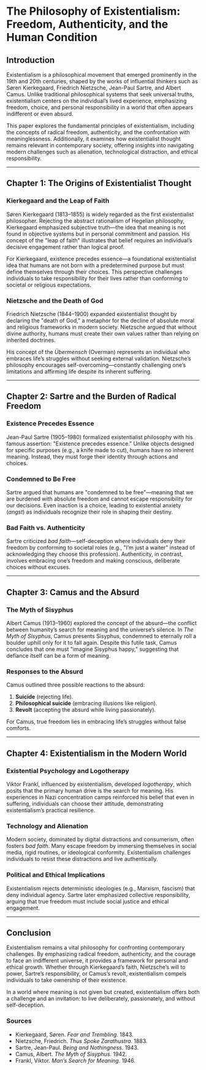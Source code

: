 # **The Philosophy of Existentialism: Freedom, Authenticity, and the Human Condition**  

## **Introduction**  

Existentialism is a philosophical movement that emerged prominently in the 19th and 20th centuries, shaped by the works of influential thinkers such as Søren Kierkegaard, Friedrich Nietzsche, Jean-Paul Sartre, and Albert Camus. Unlike traditional philosophical systems that seek universal truths, existentialism centers on the individual’s lived experience, emphasizing freedom, choice, and personal responsibility in a world that often appears indifferent or even absurd.  

This paper explores the fundamental principles of existentialism, including the concepts of radical freedom, authenticity, and the confrontation with meaninglessness. Additionally, it examines how existentialist thought remains relevant in contemporary society, offering insights into navigating modern challenges such as alienation, technological distraction, and ethical responsibility.  

---  

## **Chapter 1: The Origins of Existentialist Thought**  

### **Kierkegaard and the Leap of Faith**  

Søren Kierkegaard (1813–1855) is widely regarded as the first existentialist philosopher. Rejecting the abstract rationalism of Hegelian philosophy, Kierkegaard emphasized subjective truth—the idea that meaning is not found in objective systems but in personal commitment and passion. His concept of the "leap of faith" illustrates that belief requires an individual’s decisive engagement rather than logical proof.  

For Kierkegaard, existence precedes essence—a foundational existentialist idea that humans are not born with a predetermined purpose but must define themselves through their choices. This perspective challenges individuals to take responsibility for their lives rather than conforming to societal or religious expectations.  

### **Nietzsche and the Death of God**  

Friedrich Nietzsche (1844–1900) expanded existentialist thought by declaring the "death of God," a metaphor for the decline of absolute moral and religious frameworks in modern society. Nietzsche argued that without divine authority, humans must create their own values rather than relying on inherited doctrines.  

His concept of the *Übermensch* (Overman) represents an individual who embraces life’s struggles without seeking external validation. Nietzsche’s philosophy encourages self-overcoming—constantly challenging one’s limitations and affirming life despite its inherent suffering.  

---  

## **Chapter 2: Sartre and the Burden of Radical Freedom**  

### **Existence Precedes Essence**  

Jean-Paul Sartre (1905–1980) formalized existentialist philosophy with his famous assertion: "Existence precedes essence." Unlike objects designed for specific purposes (e.g., a knife made to cut), humans have no inherent meaning. Instead, they must forge their identity through actions and choices.  

### **Condemned to Be Free**  

Sartre argued that humans are "condemned to be free"—meaning that we are burdened with absolute freedom and cannot escape responsibility for our decisions. Even inaction is a choice, leading to existential anxiety (*angst*) as individuals recognize their role in shaping their destiny.  

### **Bad Faith vs. Authenticity**  

Sartre criticized *bad faith*—self-deception where individuals deny their freedom by conforming to societal roles (e.g., "I’m just a waiter" instead of acknowledging they choose this profession). Authenticity, in contrast, involves embracing one’s freedom and making conscious, deliberate choices without excuses.  

---  

## **Chapter 3: Camus and the Absurd**  

### **The Myth of Sisyphus**  

Albert Camus (1913–1960) explored the concept of the absurd—the conflict between humanity’s search for meaning and the universe’s silence. In *The Myth of Sisyphus*, Camus presents Sisyphus, condemned to eternally roll a boulder uphill only for it to fall again. Despite this futile task, Camus concludes that one must "imagine Sisyphus happy," suggesting that defiance itself can be a form of meaning.  

### **Responses to the Absurd**  

Camus outlined three possible reactions to the absurd:  
1. **Suicide** (rejecting life).  
2. **Philosophical suicide** (embracing illusions like religion).  
3. **Revolt** (accepting the absurd while living passionately).  

For Camus, true freedom lies in embracing life’s struggles without false comforts.  

---  

## **Chapter 4: Existentialism in the Modern World**  

### **Existential Psychology and Logotherapy**  

Viktor Frankl, influenced by existentialism, developed *logotherapy*, which posits that the primary human drive is the search for meaning. His experiences in Nazi concentration camps reinforced his belief that even in suffering, individuals can choose their attitude, demonstrating existentialism’s practical resilience.  

### **Technology and Alienation**  

Modern society, dominated by digital distractions and consumerism, often fosters *bad faith*. Many escape freedom by immersing themselves in social media, rigid routines, or ideological conformity. Existentialism challenges individuals to resist these distractions and live authentically.  

### **Political and Ethical Implications**  

Existentialism rejects deterministic ideologies (e.g., Marxism, fascism) that deny individual agency. Sartre later emphasized collective responsibility, arguing that true freedom must include social justice and ethical engagement.  

---  

## **Conclusion**  

Existentialism remains a vital philosophy for confronting contemporary challenges. By emphasizing radical freedom, authenticity, and the courage to face an indifferent universe, it provides a framework for personal and ethical growth. Whether through Kierkegaard’s faith, Nietzsche’s will to power, Sartre’s responsibility, or Camus’s revolt, existentialism compels individuals to take ownership of their existence.  

In a world where meaning is not given but created, existentialism offers both a challenge and an invitation: to live deliberately, passionately, and without self-deception.  

### **Sources**  
- Kierkegaard, Søren. *Fear and Trembling*. 1843.  
- Nietzsche, Friedrich. *Thus Spoke Zarathustra*. 1883.  
- Sartre, Jean-Paul. *Being and Nothingness*. 1943.  
- Camus, Albert. *The Myth of Sisyphus*. 1942.  
- Frankl, Viktor. *Man’s Search for Meaning*. 1946.